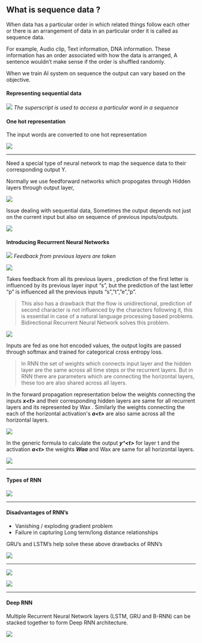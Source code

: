 ## What is sequence data&nbsp;?

When data has a particular order in which related things follow each other or there is an arrangement of data in an particular order it is called as sequence data.&nbsp;

For example, Audio clip, Text information, DNA information. These information has an order associated with how the data is arranged, A sentence wouldn’t make sense if the order is shuffled randomly.&nbsp;

When we train AI system on sequence the output can vary based on the objective.&nbsp;

#### Representing sequential data

 ![](https://cdn-images-1.medium.com/max/1600/1*J7vswpka3kCxzu3E2kPZvg.png)
*The superscript is used to access a particular word in a&nbsp;sequence&nbsp;*

#### One hot representation

The input words are converted to one hot representation

 ![](https://cdn-images-1.medium.com/max/1600/1*iSePGdCsqsh_SUq7vZimFQ.png)

* * *

Need a special type of neural network to map the sequence data to their corresponding output Y.

Normally we use feedforward networks which propogates through Hidden layers through output layer,&nbsp;

 ![](https://cdn-images-1.medium.com/max/1600/1*0-AMhOyTuycxwEsWCNDw7Q.png)

Issue dealing with sequential data, Sometimes the output depends not just on the current input but also on sequence of previous inputs/outputs.

 ![](https://cdn-images-1.medium.com/max/1600/1*gik6bSSFPNLr0J3VRnzX7w.png)

#### Introducing Recurrrent Neural&nbsp;Networks&nbsp;

 ![](https://cdn-images-1.medium.com/max/2000/1*u7JjmHyGXIbhwJBvoxDexw.png)
*Feedback from previous layers are&nbsp;taken&nbsp;*

 ![](https://cdn-images-1.medium.com/max/1600/1*YLcsegL4gPZzwGTkNcWWsA.png)

Takes feedback from all its previous layers&nbsp;, prediction of the first letter is influenced by its previous layer input “s”, but the prediction of the last letter “p” is influenced all the previous inputs “s”,”t”,”e”,”p”.

> This also has a drawback that the flow is unidirectional, prediction of second character is not influenced by the characters following it, this is essential in case of a natural language processing based problems. Bidirectional Recurrent Neural Network solves this&nbsp;problem.&nbsp;

 ![](https://cdn-images-1.medium.com/max/2000/1*BvNCWw0i5xEiRBbeiJ0sXA.png)

Inputs are fed as one hot encoded values, the output logits are passed through softmax and trained for categorical cross entropy loss.

> In RNN the set of weights which connects input layer and the hidden layer are the same across all time steps or the recurrent layers. But in RNN there are parameters which are connecting the horizontal layers, these too are also shared across all&nbsp;layers.

In the forward propagation representation below the weights connecting the inputs **_x\<t\>_** and their corresponding hidden layers are same for all recurrent layers and its represented by Wax&nbsp;. Similarly the weights connecting the each of the horizontal activation's **_a\<t\>_** are also same across all the horizontal layers.

 ![](https://cdn-images-1.medium.com/max/1600/1*MYvVNoL9OA8MDeJqmL0lPA.png)

In the generic formula to calculate the output **_y^\<t\>_** for layer t and the activation **_a\<t\>_** the weights **_Waa_** and Wax are same for all horizontal layers.

 ![](https://cdn-images-1.medium.com/max/1600/1*PSkdIY_c3xSA8ZRu_zIImA.png)

* * *

#### Types of&nbsp;RNN

 ![](https://cdn-images-1.medium.com/max/1600/1*CGuHQ0_8v4T1f4FCpFM7bw.png)

* * *

#### Disadvantages of&nbsp;RNN’s&nbsp;

- Vanishing / exploding gradient problem&nbsp;
- Failure in capturing Long term/long distance relationships

GRU’s and LSTM’s help solve these above drawbacks of RNN’s&nbsp;

 ![](https://cdn-images-1.medium.com/max/2000/1*peLh8VnN4iz47GjwhzKM1w.png)

* * *

 ![](https://cdn-images-1.medium.com/max/1600/1*Mze328ba1_WJi1755W2UvA.png)

 ![](https://cdn-images-1.medium.com/max/1600/1*Wz4jt8fvirvdRTKLuniL4Q.png)

* * *

#### Deep RNN

Multiple Recurrent Neural Network layers (LSTM, GRU and B-RNN) can be stacked together to form Deep RNN architecture.

 ![](https://cdn-images-1.medium.com/max/1600/1*uT7St2nCvqkLaH6bJcd_-Q.png)
